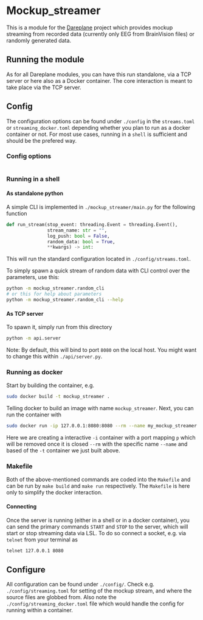 # Mockup_streamer

This is a module for the [Dareplane](https://github.com/bsdlab/Dareplane) project which provides mockup streaming from recorded data (currently only EEG from BrainVision files) or randomly generated data.

## Running the module

As for all Dareplane modules, you can have this run standalone, via a TCP server or here also as a Docker container. The core interaction is meant to take place via the TCP server.

## Config

The configuration options can be found under `./config` in the `streams.toml` or `streaming_docker.toml` depending whether you plan to run as a docker container or not. For most use cases, running in a `shell` is sufficient and should be the prefered way.

### Config options

```toml

```

### Running in a shell

#### As standalone python

A simple CLI is implemented in `./mockup_streamer/main.py` for the following function

```python
def run_stream(stop_event: threading.Event = threading.Event(),
               stream_name: str = "",
               log_push: bool = False,
               random_data: bool = True,
               **kwargs) -> int:
```

This will run the standard configuration located in `./config/streams.toml`.

To simply spawn a quick stream of random data with CLI control over the parameters, use this:

```bash
python -m mockup_streamer.random_cli
# or this for help about parameters
python -m mockup_streamer.random_cli --help
```

#### As TCP server

To spawn it, simply run from this directory

```bash
python -m api.server
```

Note: By default, this will bind to port `8080` on the local host. You might want to change this within `./api/server.py`.

### Running as docker

Start by building the container, e.g.

```bash
sudo docker build -t mockup_streamer .
```

Telling docker to build an image with name `mockup_streamer`. Next, you can run the container with

```bash
sudo docker run -ip 127.0.0.1:8080:8080 --rm --name my_mockup_streamer --mount type=bind,source="/home/md/workspace/data/bbciRaw/my_eeg_session/folder_with_vhdr_files",target=/var/eeg,readonly -t mockup_streamer
```

Here we are creating a interactive `-i` container with a port mapping `p` which will be removed once it is closed `--rm` with the specific name `--name` and based of the `-t` container we just built above.

### Makefile

Both of the above-mentioned commands are coded into the `Makefile` and can be run by `make build` and `make run` respectively. The `Makefile` is here only to simplify the docker interaction.

#### Connecting

Once the server is running (either in a shell or in a docker container), you can send the primary commands `START` and `STOP` to the server, which will start or stop streaming data via LSL.
To do so connect a socket, e.g. via `telnet` from your terminal as

```bash
telnet 127.0.0.1 8080
```

## Configure

All configuration can be found under `./config/`. Check e.g. `./config/streaming.toml` for setting of the mockup stream, and where the source files are globbed from.
Also note the `./config/streaming_docker.toml` file which would handle the config for running within a container.
